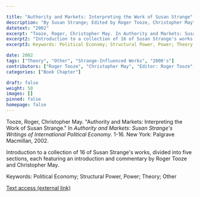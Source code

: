 ```yaml
---

title: "Authority and Markets: Interpreting the Work of Susan Strange"
description: "By Susan Strange; Edited by Roger Tooze, Christopher May"
datetext: "2002"
excerpt: "Tooze, Roger, Christopher May. In Authority and Markets: Susan Strange's Writings of International Political Economy. 1-16 New York: Palgrave Macmillan, 2002."
excerpt2: "Introduction to a collection of 16 of Susan Strange's works, divided into five sections, each featuring an introduction and commentary by Roger Tooze and Christopher May"
excerpt3: Keywords: Political Economy; Structural Power, Power; Theory; Other

date: 2002
tags: ["Theory", "Other", "Strange-Influenced Works", "2000's"]
contributors: ["Roger Tooze", "Christopher May", "Editor: Roger Tooze", "Editor: Christopher May "]
categories: ["Book Chapter"]

draft: false
weight: 50
images: []
pinned: false
homepage: false
---
```


Tooze, Roger, Christopher May. "Authority and Markets: Interpreting the Work of Susan Strange." In *Authority and Markets: Susan Strange's Writings of International Political Economy*. 1-16. New York: Palgrave Macmillan, 2002.

Introduction to a collection of 16 of Susan Strange's works, divided into five sections, each featuring an introduction and commentary by Roger Tooze and Christopher May.

Keywords: Political Economy; Structural Power, Power; Theory; Other

[Text access (external link)](https://www.worldcat.org/title/49421752)
